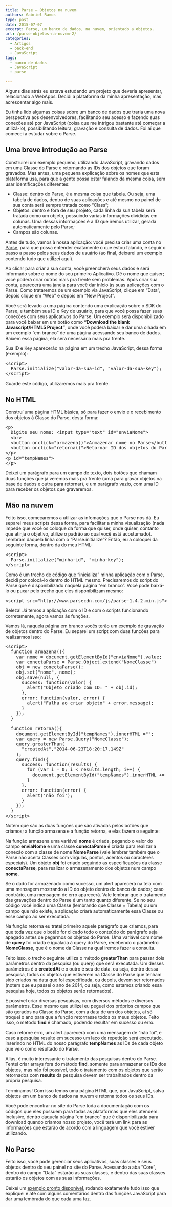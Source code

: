 ```yaml
---
title: Parse – Objetos na nuvem
authors: Gabriel Ramos
type: post
date: 2015-07-07
excerpt: Parse, um banco de dados, na nuvem, orientado a objetos.
url: /parse-objetos-na-nuvem-2/
categories:
  - Artigos
  - back-end
  - JavaScript
tags:
  - banco de dados
  - JavaScript
  - parse

---
```

Alguns dias atrás eu estava estudando um projeto que deveria apresentar, relacionado a WebApps. Decidi a plataforma da minha apresentação, mas acrescentar algo mais.

Eu tinha lido algumas coisas sobre um banco de dados que traria uma nova perspectiva aos desenvolvedores, facilitando seu acesso e fazendo suas conexões até por JavaScript (coisa que me intrigou bastante até começar a utilizá-lo), possibilitando leitura, gravação e consulta de dados. Foi aí que comecei a estudar sobre o Parse.

## Uma breve introdução ao Parse

Construirei um exemplo pequeno, utilizando JavaScript, gravando dados em uma Classe do Parse e retornando as IDs dos objetos que foram gravados. Mas antes, uma pequena explicação sobre os nomes que esta plataforma usa, para que a gente possa estar falando da mesma coisa, sem usar identificações diferentes:

  * Classe: dentro do Parse, é a mesma coisa que tabela. Ou seja, uma tabela de dados, dentro de suas aplicações e até mesmo no painel de sua conta será sempre tratada como &#8220;Class&#8221;;
  * Objetos: dentro e fora de seu projeto, cada linha da sua tabela será tratada como um objeto, possuindo várias informações divididas em colunas. Uma dessas informações é a ID que iremos utilizar, gerada automaticamente pelo Parse;
  * Campos são colunas.

Antes de tudo, vamos à nossa aplicação: você precisa criar uma conta no <a href="https://parse.com/" target="_blank">Parse</a>, para que possa entender exatamente o que estou falando, e seguir o passo a passo pelos seus dados de usuário (ao final, deixarei um exemplo contendo tudo que utilizei aqui).

Ao clicar para criar a sua conta, você preencherá seus dados e será informado sobre o nome do seu primeiro Aplicativo. Dê o nome que quiser; você poderá criar outros mais pra frente sem problemas. Após criar sua conta, aparecerá uma janela para você dar início às suas aplicações com o Parse. Como trataremos de um exemplo via JavaScript, clique em &#8220;Data&#8221;, depois clique em &#8220;Web&#8221; e depois em &#8220;New Project&#8221;.

Você será levado a uma página contendo uma explicação sobre o SDK do Parse, e também sua ID e Key de usuário, para que você possa fazer suas conexões com seus aplicativos do Parse. Um exemplo será disponibilizado para você baixar em um botão como **&#8220;Download the blank Javascript/HTML5 Project&#8221;**, onde você poderá baixar e dar uma olhada em um exemplo &#8220;em branco&#8221; de uma página acessando seu banco de dados. Baixem essa página, ela será necessária mais pra frente.

Sua ID e Key aparecerão na página em um trecho JavaScript, dessa forma (exemplo):

<pre class="lang-html">&lt;script&gt;
  Parse.initialize("valor-da-sua-id", "valor-da-sua-key");
&lt;/script&gt;
</pre>

Guarde este código, utilizaremos mais pra frente.

## No HTML

Construí uma página HTML básica, só para fazer o envio e o recebimento dos objetos à Classe do Parse, desta forma:

<pre class="lang-html">&lt;p&gt;
  Digite seu nome: &lt;input type="text" id="enviaNome"&gt;
  &lt;br&gt; 
  &lt;button onclick="armazena()"&gt;Armazenar nome no Parse&lt;/button&gt;  
  &lt;button onclick="retorna()"&gt;Retornar ID dos objetos do Parse&lt;/button&gt; 
&lt;/p&gt;
&lt;p id="tempNames"&gt;    
&lt;/p&gt;
</pre>

Deixei um parágrafo para um campo de texto, dois botões que chamam duas funções que já veremos mais pra frente (uma para gravar objetos na base de dados e outra para retornar), e um parágrafo vazio, com uma ID para receber os objetos que gravaremos.

## Mão na nuvem

Feito isso, começaremos a utilizar as infomações que o Parse nos dá. Eu separei meus scripts dessa forma, para facilitar a minha visualização (nada impede que você os coloque da forma que quiser, onde quiser, contanto que atinja o objetivo, utilize o padrão ao qual você está acostumado). Lembram daquela linha com o &#8220;Parse.initialize&#8221;? Então, eu a coloquei da seguinte forma, dentro da <head> do meu HTML:

<pre class="lang-html">&lt;script&gt;
  Parse.initialize("minha-id", "minha-key");
&lt;/script&gt;
</pre>

Como é um trecho de código que &#8220;inicializa&#8221; minha aplicação com o Parse, decidi por colocá-lo dentro do HTML mesmo. Precisaremos do script do Parse que é disponibilizado naquela página &#8220;em branco&#8221;. Você pode baixá-lo ou puxar pelo trecho que eles disponibilizam mesmo:

<pre class="lang-html">&lt;script src="http://www.parsecdn.com/js/parse-1.4.2.min.js"&gt;&lt;/script&gt;
</pre>

Beleza! Já temos a aplicação com o ID e com o scripts funcionando corretamente, agora vamos às funções.

Vamos lá, naquela página em branco vocês terão um exemplo de gravação de objetos dentro do Parse. Eu separei um script com duas funções para realizarmos isso:

<pre class="lang-html">&lt;script&gt;
  function armazena(){
    var nome = document.getElementById("enviaNome").value;
    var conectaParse = Parse.Object.extend("NomeClasse")
    obj = new conectaParse();
    obj.set("nome", nome);
    obj.save(null, {
      success: function(valor) {
        alert("Objeto criado com ID: " + obj.id);
      },
      error: function(valor, error) {
        alert("Falha ao criar objeto" + error.message);
      }
    });
  }

  function retorna(){
    document.getElementById("tempNames").innerHTML ="";
    var query = new Parse.Query("NomeClasse");
    query.greaterThan(
      "createdAt","2014-06-23T18:20:17.149Z" 
    );
    query.find({
      success: function(results) {
        for (var i = 0; i &lt; results.length; i++) {
          document.getElementById("tempNames").innerHTML += (i+1)+"º Objeto da Classe: "+ results[i].id +"";
        }
      },
      error: function(error) {
        alert('não foi');
      }
    });
  }
&lt;/script&gt;
</pre>

Notem que são as duas funções que são ativadas pelos botões que criamos; a função armazena e a função retorna, e elas fazem o seguinte:

Na função armazena uma variável **nome** é criada, pegando o valor do campo **enviaNome** e uma classe **conectaParse** é criada para realizar a conexão com a classe de nome **NomeParse** (vale lembrar também que o Parse não aceita Classes com vírgulas, pontos, acentos ou caracteres especiais). Um objeto **obj** foi criado seguindo as especificações da classe **conectaParse**, para realizar o armazenamento dos objetos num campo **nome**.

Se o dado for armazenado como sucesso, um alert aparecerá na tela com uma mensagem mostrando a ID do objeto dentro do banco de dados; caso contrário, uma mensagem de erro aparecerá. Vale lembrar que o tratamento das gravações dentro do Parse é um tanto quanto diferente. Se no seu código você indica uma Classe (lembrando que Classe = Tabela) ou um campo que não existe, a aplicação criará automaticamente essa Classe ou esse campo ao ser executada.

Na função retorna eu tratei primeiro aquele parágrafo que criamos, para que toda vez que o botão for clicado todo o conteúdo do parágrafo seja apagado antes de pegarmos os objetos do Parse. Uma variável com nome de **query** foi criada e igualada à query do Parse, recebendo o parâmetro **NomeClasse**, que é o nome da Classe na qual iremos fazer a consulta.

Feito isso, o trecho seguinte utiliza o método **greaterThan** para passar dois parâmetros dentro da pesquisa (ou query) que será executada. Um desses parâmetros é o **createdAt** e o outro é seu de data, ou seja, dentro dessa pesquisa, todos os objetos que estiverem na Classe do Parse que tenham sido criados na data que foi especificada, ou depois, devem ser retornados (notem que eu passei o ano de 2014, ou seja, como estamos criando essa pesquisa hoje, todos os objetos serão retornados).

É possível criar diversas pesquisas, com diversos métodos e diversos parâmetros. Esse mesmo que utilizei eu peguei dos próprios campos que são gerados na Classe do Parse, com a data de um dos objetos, aí só troquei o ano para que a função retornasse todos os meus objetos. Feito isso, o método **find** é chamado, podendo resultar em sucesso ou erro.
  
Caso retorne erro, um alert aparecerá com uma mensagem de &#8220;não foi&#8221;, e caso a pesquisa resulte em sucesso um laço de repetição será executado, inserindo no HTML do nosso parágrafo **tempNames** as IDs de cada objeto que veio como resultado do Parse.

Aliás, é muito interessante o tratamento das pesquisas dentro do Parse. Tentei criar arrays fora do método **find**, somente para armazenar os IDs dos objetos, mas não foi possível, todo o tratamento com os objetos que serão retornados com **results** da pesquisa devem ser trabalhados dentro da própria pesquisa.

Terminamos! Com isso temos uma página HTML que, por JavaScript, salva objetos em um banco de dados na nuvem e retorna todos os seus IDs.

Você pode encontrar no site do Parse toda a documentação com os códigos que eles possuem para todas as plataformas que eles atendem. Inclusive, dentro daquela página &#8220;em branco&#8221; que é disponibilizada para download quando criamos nosso projeto, você terá um link para as informações que estarão de acordo com a linguagem que você estiver utilizando.

## No Parse

Feito isso, você pode gerenciar seus aplicativos, suas classes e seus objetos dentro do seu painel no site do Parse. Acessando a aba &#8220;Core&#8221;, dentro do campo &#8220;Data&#8221; estarão as suas classes, e dentro das suas classes estarão os objetos com as suas informações.

Deixei um <a href="http://glr-tester.ueuo.com/parse/" target="_blank">exemplo pronto disponível</a>, rodando exatamente tudo isso que expliquei e até com alguns comentários dentro das funções JavaScript para dar uma lembrada do que cada uma faz.